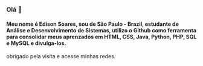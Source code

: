 ### Olá 👋
 #### Meu nome é Edison Soares, sou de São Paulo - Brazil, estudante de Análise e Desenvolvimento de Sistemas, utilizo o Github como ferramenta para consolidar meus aprenzados em HTML, CSS, Java, Python, PHP, SQL e MySQL  e divulga-los.         
obrigado pela visíta e acesse minhas redes.



<!--
 #### Meu nome é Edison Soares, sou de São Paulo - Brazil, estudante de Análise e Desenvolvimento de Sistemas, utilizo o Github como ferramenta para consolidar meus aprenzados em HTML, CSS, Java, Python, PHP, SQL e MySQL  e divulga-los.         
obrigado pela visíta e acesse minhas redes.
Here are some ideas to get you started:

- 🔭 I’m currently working on ...
- 🌱 I’m currently learning ...
- 👯 I’m looking to collaborate on ...
- 🤔 I’m looking for help with ...
- 💬 Ask me about ...
- 📫 How to reach me: ...
- 😄 Pronouns: ...
- ⚡ Fun fact: ...
-->
